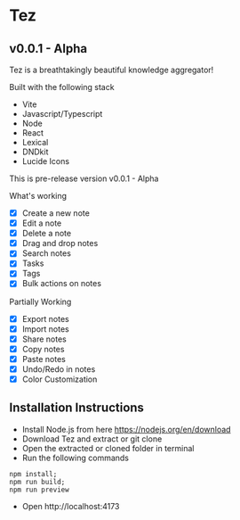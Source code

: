 # Tez
## v0.0.1 - Alpha
Tez is a breathtakingly beautiful knowledge aggregator!

Built with the following stack

- Vite
- Javascript/Typescript
- Node
- React
- Lexical
- DNDkit
- Lucide Icons

This is pre-release version v0.0.1 - Alpha

What's working
- [x] Create a new note
- [x] Edit a note
- [x] Delete a note
- [x] Drag and drop notes
- [x] Search notes
- [x] Tasks
- [x] Tags
- [x] Bulk actions on notes

Partially Working
- [x] Export notes
- [x] Import notes
- [x] Share notes
- [x] Copy notes
- [x] Paste notes
- [x] Undo/Redo in notes
- [x] Color Customization

## Installation Instructions

- Install Node.js from here https://nodejs.org/en/download
- Download Tez and extract or git clone
- Open the extracted or cloned folder in terminal
- Run the following commands

```
npm install;
npm run build;
npm run preview
```
- Open http://localhost:4173